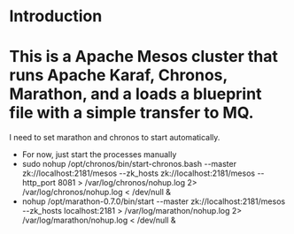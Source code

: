 # Introduction
This is a Apache Mesos cluster that runs Apache Karaf, Chronos, Marathon, and a loads a blueprint file with a simple transfer to MQ.
==============================
I need to set marathon and chronos to start automatically. 
- For now, just start the processes manually
- sudo nohup /opt/chronos/bin/start-chronos.bash --master zk://localhost:2181/mesos --zk_hosts zk://localhost:2181/mesos --http_port 8081 > /var/log/chronos/nohup.log 2> /var/log/chronos/nohup.log < /dev/null &
- nohup /opt/marathon-0.7.0/bin/start --master zk://localhost:2181/mesos --zk_hosts localhost:2181 > /var/log/marathon/nohup.log 2> /var/log/marathon/nohup.log < /dev/null & 

